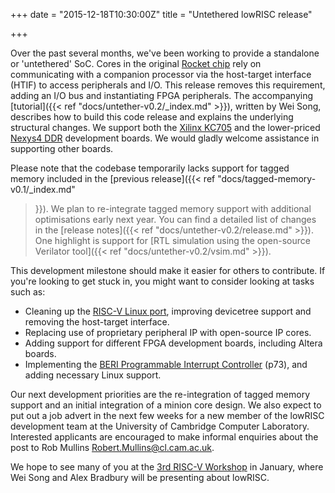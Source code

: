 +++
date = "2015-12-18T10:30:00Z"
title = "Untethered lowRISC release"

+++

Over the past several months, we've been working to provide a standalone or 
'untethered' SoC. Cores in the original [Rocket 
chip](https://github.com/ucb-bar/rocket-chip) rely on communicating with a 
companion processor via the host-target interface (HTIF) to access peripherals 
and I/O. This release removes this requirement, adding an I/O bus and 
instantiating FPGA peripherals. The accompanying [tutorial]({{< ref 
"docs/untether-v0.2/_index.md" >}}), written by Wei Song, describes how to 
build this code release and explains the underlying structural changes. We 
support both the [Xilinx 
KC705](http://www.xilinx.com/products/boards-and-kits/ek-k7-kc705-g.html) and 
the lower-priced [Nexys4 
DDR](http://store.digilentinc.com/nexys-4-ddr-artix-7-fpga-trainer-board-recommended-for-ece-curriculum/) 
development boards. We would gladly welcome assistance in supporting other 
boards.

Please note that the codebase temporarily lacks support for tagged memory 
included in the [previous release]({{< ref "docs/tagged-memory-v0.1/_index.md" 
>}}). We plan to re-integrate tagged memory support 
with additional optimisations early next year. You can find a detailed list of 
changes in the [release notes]({{< ref "docs/untether-v0.2/release.md" >}}).
One highlight is support for [RTL simulation using the open-source Verilator 
tool]({{< ref "docs/untether-v0.2/vsim.md" >}}).

This development milestone should make it easier for others to contribute. If 
you're looking to get stuck in, you might want to consider looking at tasks 
such as:

* Cleaning up the [RISC-V Linux port](https://github.com/lowRISC/riscv-linux), 
improving devicetree support and removing the host-target interface.
* Replacing use of proprietary peripheral IP with open-source IP cores.
* Adding support for different FPGA development boards, including Altera 
boards.
* Implementing the [BERI Programmable Interrupt 
Controller](http://www.cl.cam.ac.uk/techreports/UCAM-CL-TR-852.pdf) (p73), and 
adding necessary Linux support.

Our next development priorities are the re-integration of tagged memory 
support and an initial integration of a minion core design. We also expect to 
put out a job advert in the next few weeks for a new member of the lowRISC 
development team at the University of Cambridge Computer Laboratory.
Interested applicants are encouraged to make informal enquiries about the post 
to Rob Mullins <Robert.Mullins@cl.cam.ac.uk>.

We hope to see many of you at the [3rd RISC-V 
Workshop](https://riscv.org/2015/12/prelim-agenda-3rd-risc-v-workshop/) in January, where Wei Song
and Alex Bradbury will be presenting about lowRISC.

